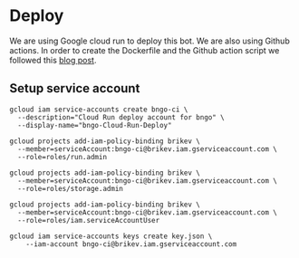 # Deploy

We are using Google cloud run to deploy this bot. We are also using Github actions. In order to create the Dockerfile and the Github action script we followed this [blog post](https://cloud.google.com/community/tutorials/cicd-cloud-run-github-actions).

## Setup service account

```
gcloud iam service-accounts create bngo-ci \
  --description="Cloud Run deploy account for bngo" \
  --display-name="bngo-Cloud-Run-Deploy"

gcloud projects add-iam-policy-binding brikev \
  --member=serviceAccount:bngo-ci@brikev.iam.gserviceaccount.com \
  --role=roles/run.admin

gcloud projects add-iam-policy-binding brikev \
  --member=serviceAccount:bngo-ci@brikev.iam.gserviceaccount.com \
  --role=roles/storage.admin

gcloud projects add-iam-policy-binding brikev \
  --member=serviceAccount:bngo-ci@brikev.iam.gserviceaccount.com \
  --role=roles/iam.serviceAccountUser

gcloud iam service-accounts keys create key.json \
    --iam-account bngo-ci@brikev.iam.gserviceaccount.com
```
